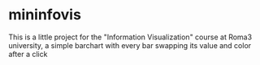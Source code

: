 # mininfovis

This is a little project for the "Information Visualization" course at Roma3 university, a simple barchart
with every bar swapping its value and color after a click
